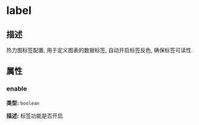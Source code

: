 # label
## 描述
热力图标签配置, 用于定义图表的数据标签, 自动开启标签反色, 确保标签可读性.


## 属性

### enable

**类型:** `boolean`

**描述:**
标签功能是否开启